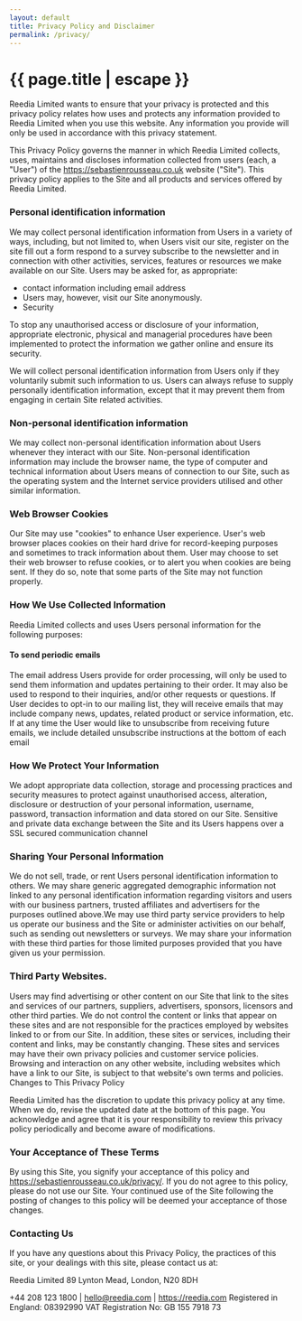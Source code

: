 ```yaml
---
layout: default
title: Privacy Policy and Disclaimer
permalink: /privacy/
---
```

# {{ page.title | escape }}

Reedia Limited wants to ensure that your privacy is protected and this privacy policy relates how uses and protects any information provided to Reedia Limited when you use this website. Any information you provide will only be used in accordance with this privacy statement.

This Privacy Policy governs the manner in which Reedia Limited collects, uses, maintains and discloses information collected from users (each, a "User") of the https://sebastienrousseau.co.uk website ("Site"). This privacy policy applies to the Site and all products and services offered by Reedia Limited.

### Personal identification information

We may collect personal identification information from Users in a variety of ways, including, but not limited to, when Users visit our site, register on the site fill out a form respond to a survey subscribe to the newsletter and in connection with other activities, services, features or resources we make available on our Site. Users may be asked for, as appropriate:

-   contact information including email address
-   Users may, however, visit our Site anonymously.
-   Security

To stop any unauthorised access or disclosure of your information, appropriate electronic, physical and managerial procedures have been implemented to protect the information we gather online and ensure its security.

We will collect personal identification information from Users only if they voluntarily submit such information to us. Users can always refuse to supply personally identification information, except that it may prevent them from engaging in certain Site related activities.

### Non-personal identification information

We may collect non-personal identification information about Users whenever they interact with our Site. Non-personal identification information may include the browser name, the type of computer and technical information about Users means of connection to our Site, such as the operating system and the Internet service providers utilised and other similar information.

### Web Browser Cookies

Our Site may use "cookies" to enhance User experience. User's web browser places cookies on their hard drive for record-keeping purposes and sometimes to track information about them. User may choose to set their web browser to refuse cookies, or to alert you when cookies are being sent. If they do so, note that some parts of the Site may not function properly.

### How We Use Collected Information

Reedia Limited collects and uses Users personal information for the following purposes:

#### To send periodic emails
The email address Users provide for order processing, will only be used to send them information and updates pertaining to their order. It may also be used to respond to their inquiries, and/or other requests or questions. If User decides to opt-in to our mailing list, they will receive emails that may include company news, updates, related product or service information, etc. If at any time the User would like to unsubscribe from receiving future emails, we include detailed unsubscribe instructions at the bottom of each email

### How We Protect Your Information

We adopt appropriate data collection, storage and processing practices and security measures to protect against unauthorised access, alteration, disclosure or destruction of your personal information, username, password, transaction information and data stored on our Site. Sensitive and private data exchange between the Site and its Users happens over a SSL secured communication channel

### Sharing Your Personal Information

We do not sell, trade, or rent Users personal identification information to others. We may share generic aggregated demographic information not linked to any personal identification information regarding visitors and users with our business partners, trusted affiliates and advertisers for the purposes outlined above.We may use third party service providers to help us operate our business and the Site or administer activities on our behalf, such as sending out newsletters or surveys. We may share your information with these third parties for those limited purposes provided that you have given us your permission.

### Third Party Websites.

Users may find advertising or other content on our Site that link to the sites and services of our partners, suppliers, advertisers, sponsors, licensors and other third parties. We do not control the content or links that appear on these sites and are not responsible for the practices employed by websites linked to or from our Site. In addition, these sites or services, including their content and links, may be constantly changing. These sites and services may have their own privacy policies and customer service policies. Browsing and interaction on any other website, including websites which have a link to our Site, is subject to that website's own terms and policies.
Changes to This Privacy Policy

Reedia Limited has the discretion to update this privacy policy at any time. When we do, revise the updated date at the bottom of this page. You acknowledge and agree that it is your responsibility to review this privacy policy periodically and become aware of modifications.

### Your Acceptance of These Terms

By using this Site, you signify your acceptance of this policy and https://sebastienrousseau.co.uk/privacy/. If you do not agree to this policy, please do not use our Site. Your continued use of the Site following the posting of changes to this policy will be deemed your acceptance of those changes.

### Contacting Us

If you have any questions about this Privacy Policy, the practices of this site, or your dealings with this site, please contact us at:

Reedia Limited
89 Lynton Mead, London, N20 8DH

+44 208 123 1800 | hello@reedia.com | https://reedia.com
Registered in England: 08392990
VAT Registration No: GB 155 7918 73
